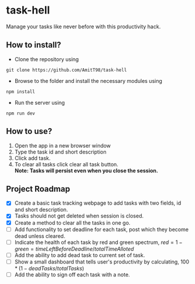 # task-hell
Manage your tasks like never before with this productivity hack.

## How to install?
* Clone the repository using
```
git clone https://github.com/AmitT98/task-hell
```
* Browse to the folder and install the necessary modules using
```
npm install
```
* Run the server using
```
npm run dev
```
## How to use?
1. Open the app in a new browser window
2. Type the task id and short description
3. Click add task.
4. To clear all tasks click clear all task button. \
**Note: Tasks will persist even when you close the session.**

## Project Roadmap
- [x] Create a basic task tracking webpage to add tasks with two fields, id and short description.
- [x] Tasks should not get deleted when session is closed.
- [x] Create a method to clear all the tasks in one go.
- [ ] Add functionality to set deadline for each task, post which they become dead unless cleared.
- [ ] Indicate the health of each task by red and green spectrum, $red = 1 - green = timeLeftBeforeDeadline/totalTimeAlloted$
- [ ] Add the ability to add dead task to current set of task.
- [ ] Show a small dashboard that tells user's productivity by calculating, $100*(1 - deadTasks/totalTasks)$
- [ ] Add the ability to sign off each task with a note.
